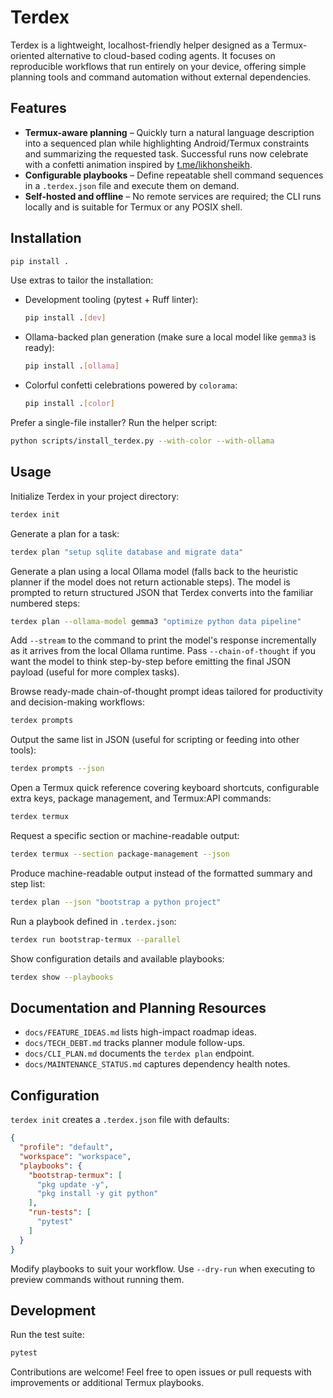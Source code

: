 # Terdex

Terdex is a lightweight, localhost-friendly helper designed as a Termux-oriented alternative to cloud-based coding agents. It focuses on reproducible workflows that run entirely on your device, offering simple planning tools and command automation without external dependencies.

## Features

- **Termux-aware planning** – Quickly turn a natural language description into a sequenced plan while highlighting Android/Termux constraints and summarizing the requested task. Successful runs now celebrate with a confetti animation inspired by [t.me/likhonsheikh](https://t.me/likhonsheikh).
- **Configurable playbooks** – Define repeatable shell command sequences in a `.terdex.json` file and execute them on demand.
- **Self-hosted and offline** – No remote services are required; the CLI runs locally and is suitable for Termux or any POSIX shell.

## Installation

```bash
pip install .
```

Use extras to tailor the installation:

- Development tooling (pytest + Ruff linter):

  ```bash
  pip install .[dev]
  ```

- Ollama-backed plan generation (make sure a local model like `gemma3` is ready):

  ```bash
  pip install .[ollama]
  ```

- Colorful confetti celebrations powered by `colorama`:

  ```bash
  pip install .[color]
  ```

Prefer a single-file installer? Run the helper script:

```bash
python scripts/install_terdex.py --with-color --with-ollama
```

## Usage

Initialize Terdex in your project directory:

```bash
terdex init
```

Generate a plan for a task:

```bash
terdex plan "setup sqlite database and migrate data"
```

Generate a plan using a local Ollama model (falls back to the heuristic planner if the
model does not return actionable steps). The model is prompted to return structured
JSON that Terdex converts into the familiar numbered steps:

```bash
terdex plan --ollama-model gemma3 "optimize python data pipeline"
```

Add `--stream` to the command to print the model's response incrementally as it
arrives from the local Ollama runtime. Pass `--chain-of-thought` if you want the
model to think step-by-step before emitting the final JSON payload (useful for
more complex tasks).

Browse ready-made chain-of-thought prompt ideas tailored for productivity and
decision-making workflows:

```bash
terdex prompts
```

Output the same list in JSON (useful for scripting or feeding into other tools):

```bash
terdex prompts --json
```

Open a Termux quick reference covering keyboard shortcuts, configurable extra keys,
package management, and Termux:API commands:

```bash
terdex termux
```

Request a specific section or machine-readable output:

```bash
terdex termux --section package-management --json
```

Produce machine-readable output instead of the formatted summary and step list:

```bash
terdex plan --json "bootstrap a python project"
```

Run a playbook defined in `.terdex.json`:

```bash
terdex run bootstrap-termux --parallel
```

Show configuration details and available playbooks:

```bash
terdex show --playbooks
```

## Documentation and Planning Resources

- `docs/FEATURE_IDEAS.md` lists high-impact roadmap ideas.
- `docs/TECH_DEBT.md` tracks planner module follow-ups.
- `docs/CLI_PLAN.md` documents the `terdex plan` endpoint.
- `docs/MAINTENANCE_STATUS.md` captures dependency health notes.

## Configuration

`terdex init` creates a `.terdex.json` file with defaults:

```json
{
  "profile": "default",
  "workspace": "workspace",
  "playbooks": {
    "bootstrap-termux": [
      "pkg update -y",
      "pkg install -y git python"
    ],
    "run-tests": [
      "pytest"
    ]
  }
}
```

Modify playbooks to suit your workflow. Use `--dry-run` when executing to preview commands without running them.

## Development

Run the test suite:

```bash
pytest
```

Contributions are welcome! Feel free to open issues or pull requests with improvements or additional Termux playbooks.
